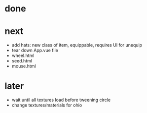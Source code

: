# done

# next
- add hats: new class of item, equippable, requires UI for unequip
- tear down App.vue file
- wheel.html
- seed.html
- mouse.html

# later
- wait until all textures load before tweening circle
- change textures/materials for ohio
